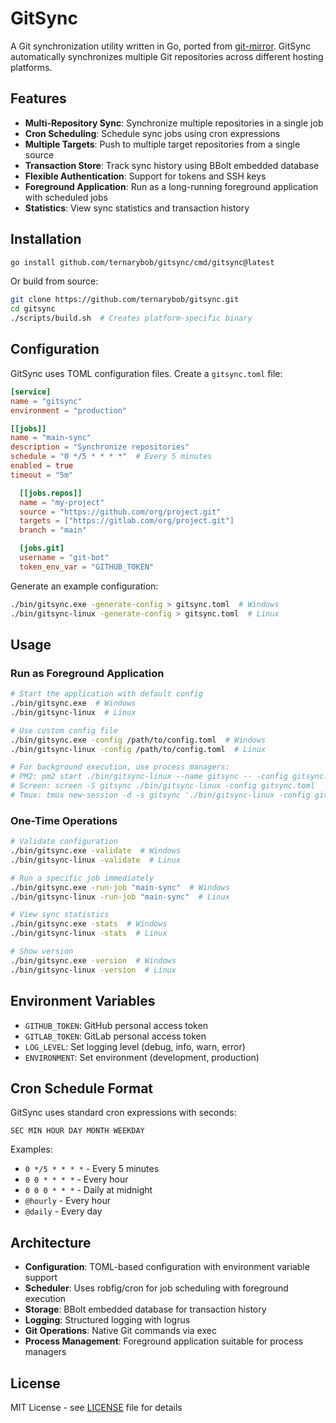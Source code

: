 # GitSync

A Git synchronization utility written in Go, ported from [git-mirror](https://github.com/RalfJung/git-mirror). GitSync automatically synchronizes multiple Git repositories across different hosting platforms.

## Features

- **Multi-Repository Sync**: Synchronize multiple repositories in a single job
- **Cron Scheduling**: Schedule sync jobs using cron expressions
- **Multiple Targets**: Push to multiple target repositories from a single source
- **Transaction Store**: Track sync history using BBolt embedded database
- **Flexible Authentication**: Support for tokens and SSH keys
- **Foreground Application**: Run as a long-running foreground application with scheduled jobs
- **Statistics**: View sync statistics and transaction history

## Installation

```bash
go install github.com/ternarybob/gitsync/cmd/gitsync@latest
```

Or build from source:

```bash
git clone https://github.com/ternarybob/gitsync.git
cd gitsync
./scripts/build.sh  # Creates platform-specific binary
```

## Configuration

GitSync uses TOML configuration files. Create a `gitsync.toml` file:

```toml
[service]
name = "gitsync"
environment = "production"

[[jobs]]
name = "main-sync"
description = "Synchronize repositories"
schedule = "0 */5 * * * *"  # Every 5 minutes
enabled = true
timeout = "5m"

  [[jobs.repos]]
  name = "my-project"
  source = "https://github.com/org/project.git"
  targets = ["https://gitlab.com/org/project.git"]
  branch = "main"

  [jobs.git]
  username = "git-bot"
  token_env_var = "GITHUB_TOKEN"
```

Generate an example configuration:

```bash
./bin/gitsync.exe -generate-config > gitsync.toml  # Windows
./bin/gitsync-linux -generate-config > gitsync.toml  # Linux
```

## Usage

### Run as Foreground Application

```bash
# Start the application with default config
./bin/gitsync.exe  # Windows
./bin/gitsync-linux  # Linux

# Use custom config file
./bin/gitsync.exe -config /path/to/config.toml  # Windows
./bin/gitsync-linux -config /path/to/config.toml  # Linux

# For background execution, use process managers:
# PM2: pm2 start ./bin/gitsync-linux --name gitsync -- -config gitsync.toml
# Screen: screen -S gitsync ./bin/gitsync-linux -config gitsync.toml
# Tmux: tmux new-session -d -s gitsync './bin/gitsync-linux -config gitsync.toml'
```

### One-Time Operations

```bash
# Validate configuration
./bin/gitsync.exe -validate  # Windows
./bin/gitsync-linux -validate  # Linux

# Run a specific job immediately
./bin/gitsync.exe -run-job "main-sync"  # Windows
./bin/gitsync-linux -run-job "main-sync"  # Linux

# View sync statistics
./bin/gitsync.exe -stats  # Windows
./bin/gitsync-linux -stats  # Linux

# Show version
./bin/gitsync.exe -version  # Windows
./bin/gitsync-linux -version  # Linux
```

## Environment Variables

- `GITHUB_TOKEN`: GitHub personal access token
- `GITLAB_TOKEN`: GitLab personal access token
- `LOG_LEVEL`: Set logging level (debug, info, warn, error)
- `ENVIRONMENT`: Set environment (development, production)

## Cron Schedule Format

GitSync uses standard cron expressions with seconds:

```
SEC MIN HOUR DAY MONTH WEEKDAY
```

Examples:
- `0 */5 * * * *` - Every 5 minutes
- `0 0 * * * *` - Every hour
- `0 0 0 * * *` - Daily at midnight
- `@hourly` - Every hour
- `@daily` - Every day

## Architecture

- **Configuration**: TOML-based configuration with environment variable support
- **Scheduler**: Uses robfig/cron for job scheduling with foreground execution
- **Storage**: BBolt embedded database for transaction history
- **Logging**: Structured logging with logrus
- **Git Operations**: Native Git commands via exec
- **Process Management**: Foreground application suitable for process managers

## License

MIT License - see [LICENSE](LICENSE) file for details
